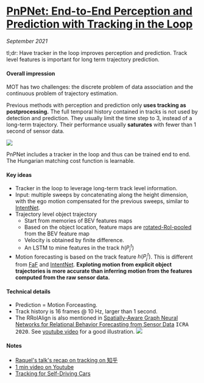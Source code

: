 # [PnPNet: End-to-End Perception and Prediction with Tracking in the Loop](https://arxiv.org/abs/2005.14711)

_September 2021_

tl;dr: Have tracker in the loop improves perception and prediction. Track level features is important for long term trajectory prediction.

#### Overall impression
MOT has two challenges: the discrete problem of data association and the continuous problem of trajectory estimation.

Previous methods with perception and prediction only **uses tracking as postprocessing.** The full temporal history contained in tracks is not used by detection and prediction. They usually limit the time step to 3, instead of a long-term trajectory. Their performance usually **saturates** with fewer than 1 second of sensor data.

![](https://lfs.aminer.cn/upload/pdf_image/5ecc/534/5eccb534e06a4c1b26a8391dimg-001.png)

PnPNet includes a tracker in the loop and thus can be trained end to end. The Hungarian matching cost function is learnable.

#### Key ideas
- Tracker in the loop to leverage long-term track level information.
- Input: multiple sweeps by concatenating along the height dimension, with the ego motion compensated for the previous sweeps, similar to [IntentNet](intentnet.md).
- Trajectory level object trajectory
	- Start from memories of BEV features maps
	- Based on the object location, feature maps are [rotated-RoI-pooled](https://youtu.be/IpfcK612swo?t=1637) from the BEV feature map
	- Velocity is obtained by finite difference.
	- An LSTM to mine features in the track $h(P^t_j)$
- Motion forecasting is based on the track feature $h(P^t_j)$. This is different from [FaF](faf.md) and [IntentNet](intentnet.md). **Exploting motion from explicit object trajectories is more accurate than inferring motion from the features computed from the raw sensor data.**

#### Technical details
- Prediction = Motion Forceasting.
- Track history is 16 frames @ 10 Hz, larger than 1 second.
- The RRoIAlign is also mentioned in [Spatially-Aware Graph Neural Networks for Relational Behavior Forecasting from Sensor Data](https://arxiv.org/abs/1910.08233) <kbd>ICRA 2020</kbd>. See [youtube video](https://youtu.be/IpfcK612swo?t=1289) for a good illustration.
![](https://cdn-images-1.medium.com/max/1600/1*sYM1ROauG3-3hu443tVCjg.png)

#### Notes
- [Raquel's talk's recap on tracking on 知乎](https://zhuanlan.zhihu.com/p/151094211)
- [1 min video on Youtube](https://www.youtube.com/watch?v=XIaNTrfcl5s)
- [Tracking for Self-Driving Cars](https://www.youtube.com/watch?v=IpfcK612swo)
